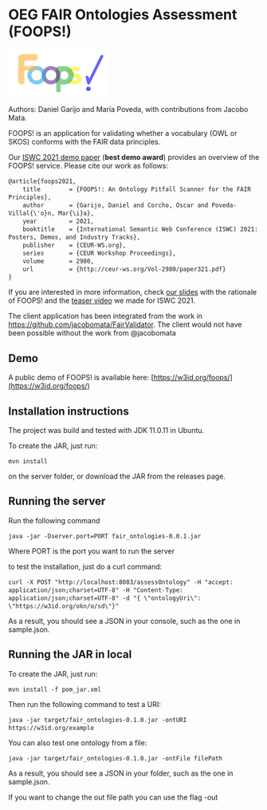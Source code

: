 # OEG FAIR Ontologies Assessment (FOOPS!)

<img src="html_client/assets/foopsLogo.png" alt="logo" width="200"/>

Authors: Daniel Garijo and María Poveda, with contributions from Jacobo Mata.

FOOPS! is an application for validating whether a vocabulary (OWL or SKOS) conforms with the FAIR data principles.

Our [ISWC 2021 demo paper](html_client/assets/iswc_2021_demo.pdf) (**best demo award**) provides an overview of the FOOPS! service. Please cite our work as follows:
```
@article{foops2021,
    title        = {FOOPS!: An Ontology Pitfall Scanner for the FAIR Principles},
    author       = {Garijo, Daniel and Corcho, Oscar and Poveda-Villal{\'o}n, Mar{\i}a},
    year         = 2021,
    booktitle    = {International Semantic Web Conference (ISWC) 2021: Posters, Demos, and Industry Tracks},
    publisher    = {CEUR-WS.org},
    series       = {CEUR Workshop Proceedings},
    volume       = 2980,
    url          = {http://ceur-ws.org/Vol-2980/paper321.pdf}
}
```
If you are interested in more information, check [our slides](https://www.slideshare.net/dgarijo/foops-an-ontology-pitfall-scanner-for-the-fair-principles) with the rationale of FOOPS! and the [teaser video](https://www.youtube.com/watch?v=s8FaFl8i6yQ&ab_channel=OEG-UPM) we made for ISWC 2021.

The client application has been integrated from the work in https://github.com/jacobomata/FairValidator. The client would not have been possible without the work from @jacobomata

## Demo
A public demo of FOOPS! is available here: [https://w3id.org/foops/](https://w3id.org/foops/)

## Installation instructions
The project was build and tested with JDK 11.0.11 in Ubuntu.

To create the JAR, just run:

```
mvn install
```
on the server folder, or download the JAR from the releases page.

## Running the server
Run the following command

```
java -jar -Dserver.port=PORT fair_ontologies-0.0.1.jar
```

Where PORT is the port you want to run the server

to test the installation, just do a curl command:

```
curl -X POST "http://localhost:8083/assessOntology" -H "accept: application/json;charset=UTF-8" -H "Content-Type: application/json;charset=UTF-8" -d "{ \"ontologyUri\": \"https://w3id.org/okn/o/sd\"}"
```

As a result, you should see a JSON in your console, such as the one in sample.json.

## Running the JAR in local
To create the JAR, just run:

```
mvn install -f pom_jar.xml
```

Then run the following command to test a URI: 

```
java -jar target/fair_ontologies-0.1.0.jar -ontURI https://w3id.org/example
```

You can also test one ontology from a file:

```
java -jar target/fair_ontologies-0.1.0.jar -ontFile filePath
```

As a result, you should see a JSON in your folder, such as the one in sample.json.


If you want to change the out file path you can use the flag -out